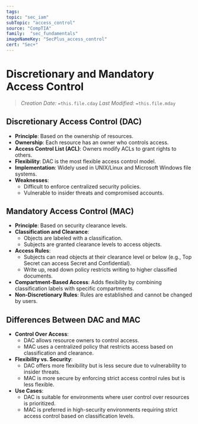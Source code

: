 ```yaml
---
tags:
topic: "sec_iam"
subTopic: "access_control"
source: "CompTIA"
family:  "sec_fundamentals"
imageNameKey: "SecPlus_access_control" 
cert: "Sec+"
---
```

# Discretionary and Mandatory Access Control
> *Creation Date:* `=this.file.cday`
> *Last Modified:* `=this.file.mday`

## Discretionary Access Control (DAC)
- **Principle**: Based on the ownership of resources.
- **Ownership**: Each resource has an owner who controls access.
- **Access Control List (ACL)**: Owners modify ACLs to grant rights to others.
- **Flexibility**: DAC is the most flexible access control model.
- **Implementation**: Widely used in UNIX/Linux and Microsoft Windows file systems.
- **Weaknesses**:
  - Difficult to enforce centralized security policies.
  - Vulnerable to insider threats and compromised accounts.

## Mandatory Access Control (MAC)
- **Principle**: Based on security clearance levels.
- **Classification and Clearance**:
  - Objects are labeled with a classification.
  - Subjects are granted clearance levels to access objects.
- **Access Rules**:
  - Subjects can read objects at their clearance level or below (e.g., Top Secret can access Secret and Confidential).
  - Write up, read down policy restricts writing to higher classified documents.
- **Compartment-Based Access**: Adds flexibility by combining classification labels with specific compartments.
- **Non-Discretionary Rules**: Rules are established and cannot be changed by users.

## Differences Between DAC and MAC
- **Control Over Access**:
  - DAC allows resource owners to control access.
  - MAC uses a centralized policy that restricts access based on classification and clearance.
- **Flexibility vs. Security**:
  - DAC offers more flexibility but is less secure due to vulnerability to insider threats.
  - MAC is more secure by enforcing strict access control rules but is less flexible.
- **Use Cases**:
  - DAC is suitable for environments where user control over resources is prioritized.
  - MAC is preferred in high-security environments requiring strict access control based on classification levels.
